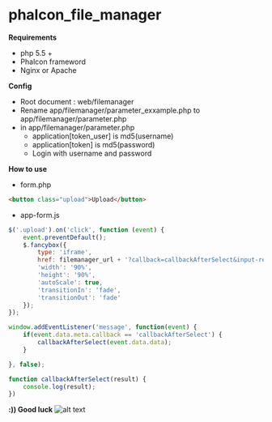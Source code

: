 # phalcon_file_manager

**Requirements**
- php 5.5 +
- Phalcon frameword
- Nginx or Apache

**Config**
- Root document : web/filemanager
- Rename app/filemanager/parameter_exxample.php to app/filemanager/parameter.php
- in app/filemanager/parameter.php
  - application[token_user] is md5(username)
  - application[token] is md5(password)
  - Login with username and password
  
**How to use**
- form.php
```html
<button class="upload">Upload</button>
```
- app-form.js
```javascript
$('.upload').on('click', function (event) {
    event.preventDefault();
    $.fancybox({
        type: 'iframe',
        href: filemanager_url + '?callback=callbackAfterSelect&input-receive=inputReceiveData',
        'width': '90%',
        'height': '90%',
        'autoScale': true,
        'transitionIn': 'fade',
        'transitionOut': 'fade'
    });
});

window.addEventListener('message', function(event) {
    if(event.data.meta.callback == 'callbackAfterSelect') {
        callbackAfterSelect(event.data.data);
    }

}, false);

function callbackAfterSelect(result) {
    console.log(result);
})
```

**:)) Good luck**
![alt text](https://lh3.googleusercontent.com/cE1Z_X38q4VTB3wd1-z3oDfNkwayLgfeXiIyeTBHYbJpSXUAYXDYGgRqakyU8pRgmW8Gr8GJpF0b5FheS2vHpk8e2oPcjY7aGlTgAeSV7nZx_2SzFYSQOkjpAKblhwEEPA3ZjxnhWYy2hTunbwUIJMrVQ2l1cI3Aj_assCDNpV9a0JmfmAcnINNKvzoa1ZleBdazZHVWUjj-UEBUHdyhwC3u-AIk2DN47JNfVM_AQEAlYkeeMOL6sX9NWBALSZEr8ct1eCyI3wV6mNGB73JkTCZREV5v7VuznTy6R79evsHtLOVrE1eYyT-G7_8OzkLK2IQlXyOvk59OqdhLkWSlL59JeE_MuWMkT4hgvMheOmzDMetOGDD1pjKLOtEbo6aVw60Vmk3FNK0jvsaXFh_CygOuehrEfBTyaiQoJMsW3APGj5dnagCOQE8k7HL3Y6RRltaVPnhdjFn6TAA3UkuNFJ61toM5WK3TwN8CzTL7vDglWebFZK7mODnFmZpPAskdZpEi4MEP9Mxrsm0wrmxzawwzky1T_3HR549co1h-c0cAwF23qH-tzzGuxF2XwyVzlKLRMyczOauvTzzvhymVT9NuSygA6Zoh=w1086-h761-no "Phalcon file manager")
